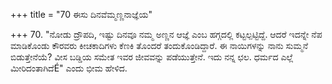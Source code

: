 +++
title = "70 ಈಸು ದಿನವೆಮ್ಮಣ್ಣನಾಜ್ಞೆಯ"

+++
70. "ನೋಡು ದ್ರೌಪದಿ, ಇಷ್ಟು ದಿನವೂ ನಮ್ಮ ಅಣ್ಣನ ಆಜ್ಞೆ ಎಂಬ ಹಗ್ಗದಲ್ಲಿ ಕಟ್ಟಲ್ಪಟ್ಟಿದ್ದೆ.  ಆದರೆ ಇದನ್ನೇ ನೆಪ ಮಾಡಿಕೊಂಡು ಕೌರವರು ಕೀಚಕಾದಿಗಳು ಕೆಣಕಿ ತೊಂದರೆ ತಂದುಕೊಂಡಿದ್ದಾರೆ. ಈ ನಾಯಿಗಳನ್ನು ನಾನು ಸುಮ್ಮನೆ ಬಿಡುತ್ತೇನೆಯೆ? ವೀಸ ಬಡ್ಡಿಯ ಸಮೇತ ಇವರ ಜೀವವನ್ನು ಪಡೆಯುತ್ತೇನೆ. ಇದು ನನ್ನ ಛಲ. ಧರ್ಮದ ಎಲ್ಲೆ ಮೀರಿದಂತಾಗಿದೆÉ" ಎಂದು ಭೀಮ ಹೇಳಿದ.